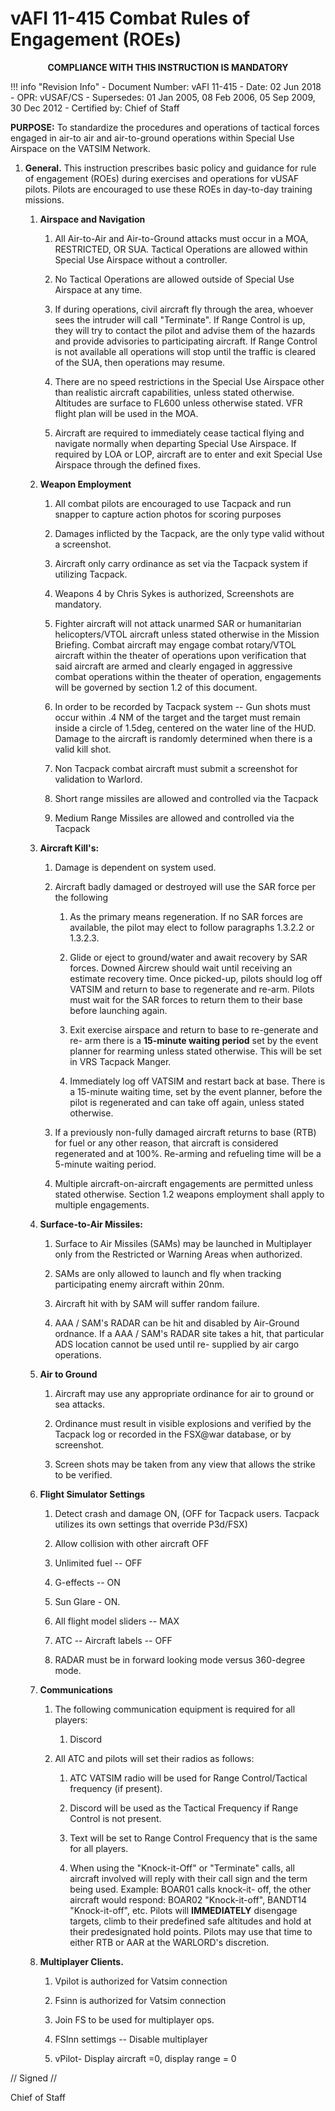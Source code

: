 # vAFI 11-415 Combat Rules of Engagement (ROEs)

<p style="text-align: center; font-weight:bold">COMPLIANCE WITH THIS INSTRUCTION IS MANDATORY</p>

!!! info "Revision Info"
	- Document Number: vAFI 11-415
	- Date: 02 Jun 2018
	- OPR: vUSAF/CS
	- Supersedes: 01 Jan 2005, 08 Feb 2006, 05 Sep 2009, 30 Dec 2012
	- Certified by: Chief of Staff

**PURPOSE:** To standardize the procedures and operations of tactical forces engaged in air-to air and air-to-ground operations within Special Use Airspace on the VATSIM Network.

1. **General.** This instruction prescribes basic policy and guidance for rule of engagement (ROEs) during exercises and operations for vUSAF pilots. Pilots are encouraged to use these ROEs in day-to-day training missions.

    1. **Airspace and Navigation**

        1. All Air-to-Air and Air-to-Ground attacks must occur in a MOA, RESTRICTED, OR SUA. Tactical Operations are allowed within Special Use Airspace without a controller.

        2. No Tactical Operations are allowed outside of Special Use Airspace at any time.

        3. If during operations, civil aircraft fly through the area, whoever sees the intruder will call \"Terminate\". If Range Control is up, they will try to contact the pilot and advise them of the hazards and provide advisories to participating aircraft. If Range Control is not available all operations will stop until the traffic is cleared of the SUA, then operations may resume.

        4. There are no speed restrictions in the Special Use Airspace other than realistic aircraft capabilities, unless stated otherwise. Altitudes are surface to FL600 unless otherwise stated. VFR flight plan will be used in the MOA.

        5. Aircraft are required to immediately cease tactical flying and navigate normally when departing Special Use Airspace. If required by LOA or LOP, aircraft are to enter and exit Special Use Airspace through the defined fixes.

    2. **Weapon Employment**

        1. All combat pilots are encouraged to use Tacpack and run snapper to capture action photos for scoring purposes

        2. Damages inflicted by the Tacpack, are the only type valid without a screenshot.

        3. Aircraft only carry ordinance as set via the Tacpack system if utilizing Tacpack.

        4. Weapons 4 by Chris Sykes is authorized, Screenshots are mandatory.

        5. Fighter aircraft will not attack unarmed SAR or humanitarian helicopters/VTOL aircraft unless stated otherwise in the Mission Briefing. Combat aircraft may engage combat rotary/VTOL aircraft within the theater of operations upon verification that said aircraft are armed and clearly engaged in aggressive combat operations within the theater of operation, engagements will be governed by section 1.2 of this document.

        6. In order to be recorded by Tacpack system -- Gun shots must occur within .4 NM of the target and the target must remain inside a circle of 1.5deg, centered on the water line of the HUD. Damage to the aircraft is randomly determined when there is a valid kill shot.

        7. Non Tacpack combat aircraft must submit a screenshot for validation to Warlord.

        8. Short range missiles are allowed and controlled via the Tacpack

        9. Medium Range Missiles are allowed and controlled via the Tacpack

    3. **Aircraft Kill\'s:**

        1. Damage is dependent on system used.

        2. Aircraft badly damaged or destroyed will use the SAR force per the following

            1. As the primary means regeneration. If no SAR forces are available, the pilot may elect to follow paragraphs 1.3.2.2 or 1.3.2.3.

            2. Glide or eject to ground/water and await recovery by SAR forces. Downed Aircrew should wait until receiving an estimate recovery time. Once picked-up, pilots should log off VATSIM and return to base to regenerate and re-arm. Pilots must wait for the SAR forces to return them to their base before launching again.

            3. Exit exercise airspace and return to base to re-generate and re- arm there is a **15-minute waiting period** set by the event planner for rearming unless stated otherwise. This will be set in VRS Tacpack Manger.

            4. Immediately log off VATSIM and restart back at base. There is a 15-minute waiting time, set by the event planner, before the pilot is regenerated and can take off again, unless stated otherwise.

        3. If a previously non-fully damaged aircraft returns to base (RTB) for fuel or any other reason, that aircraft is considered regenerated and at 100%. Re-arming and refueling time will be a 5-minute waiting period.

        4. Multiple aircraft-on-aircraft engagements are permitted unless stated otherwise. Section 1.2 weapons employment shall apply to multiple engagements.

    4. **Surface-to-Air Missiles:**

        1. Surface to Air Missiles (SAMs) may be launched in Multiplayer only from the Restricted or Warning Areas when authorized.

        2. SAMs are only allowed to launch and fly when tracking participating enemy aircraft within 20nm.

        3. Aircraft hit with by SAM will suffer random failure.

        4. AAA / SAM\'s RADAR can be hit and disabled by Air-Ground ordnance. If a AAA / SAM's RADAR site takes a hit, that particular ADS location cannot be used until re- supplied by air cargo operations.

    5. **Air to Ground**

        1. Aircraft may use any appropriate ordinance for air to ground or sea attacks.

        2. Ordinance must result in visible explosions and verified by the Tacpack log or recorded in the FSX@war database, or by screenshot.

        3. Screen shots may be taken from any view that allows the strike to be verified.

    6. **Flight Simulator Settings**

        1. Detect crash and damage ON, (OFF for Tacpack users. Tacpack utilizes its own settings that override P3d/FSX)

        2. Allow collision with other aircraft OFF

        3. Unlimited fuel -- OFF

        4. G-effects -- ON

        5. Sun Glare - ON.

        6. All flight model sliders -- MAX

        7. ATC -- Aircraft labels -- OFF

        8. RADAR must be in forward looking mode versus 360-degree mode.

    7. **Communications**

        1. The following communication equipment is required for all players:

            1. Discord

        2. All ATC and pilots will set their radios as follows:

            1. ATC VATSIM radio will be used for Range Control/Tactical frequency (if present).

            2. Discord will be used as the Tactical Frequency if Range Control is not present.

            3. Text will be set to Range Control Frequency that is the same for all players.

            4. When using the \"Knock-it-Off\" or \"Terminate\" calls, all aircraft involved will reply with their call sign and the term being used. Example: BOAR01 calls knock-it- off, the other aircraft would respond: BOAR02 \"Knock-it-off\", BANDT14 \"Knock-it-off\", etc. Pilots will **IMMEDIATELY** disengage targets, climb to their predefined safe altitudes and hold at their predesignated hold points. Pilots may use that time to either RTB or AAR at the WARLORD's discretion.

    8. **Multiplayer Clients.**

        1. Vpilot is authorized for Vatsim connection

        2. Fsinn is authorized for Vatsim connection

        3. Join FS to be used for multiplayer ops.

        4. FSInn settimgs -- Disable multiplayer

        5. vPilot- Display aircraft =0, display range = 0

// Signed //

Chief of Staff
